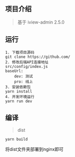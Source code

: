 ## 项目介绍

> 基于 iview-admin 2.5.0


## 运行

```bush
1. 下载项目源码
git clone https://github.com/
2. 修改后端API连接地址
src/config/index.js
baseUrl:
    dev: 测试
    pro: 线上
3. 安装依赖包
yarn install
4. 开发环境运行
yarn run dev
```

## 编译

> dist

```bush
yarn build
```

将dist文件夹部署到nginx即可
